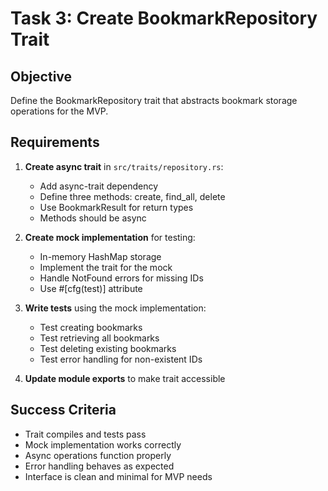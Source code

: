 # Task 3: Create BookmarkRepository Trait

## Objective
Define the BookmarkRepository trait that abstracts bookmark storage operations for the MVP.

## Requirements

1. **Create async trait** in `src/traits/repository.rs`:
   - Add async-trait dependency
   - Define three methods: create, find_all, delete
   - Use BookmarkResult for return types
   - Methods should be async

2. **Create mock implementation** for testing:
   - In-memory HashMap storage
   - Implement the trait for the mock
   - Handle NotFound errors for missing IDs
   - Use #[cfg(test)] attribute

3. **Write tests** using the mock implementation:
   - Test creating bookmarks
   - Test retrieving all bookmarks
   - Test deleting existing bookmarks
   - Test error handling for non-existent IDs

4. **Update module exports** to make trait accessible

## Success Criteria
- Trait compiles and tests pass
- Mock implementation works correctly
- Async operations function properly
- Error handling behaves as expected
- Interface is clean and minimal for MVP needs